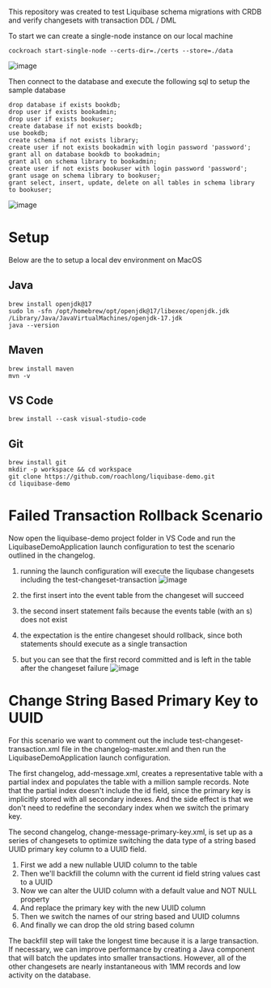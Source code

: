 This repository was created to test Liquibase schema migrations with CRDB and verify changesets with transaction DDL / DML

To start we can create a single-node instance on our local machine
```
cockroach start-single-node --certs-dir=./certs --store=./data
```
![image](https://github.com/user-attachments/assets/73b9a104-5136-48c4-9db9-16d6f51dd212)

Then connect to the database and execute the following sql to setup the sample database
```
drop database if exists bookdb;
drop user if exists bookadmin;
drop user if exists bookuser;
create database if not exists bookdb;
use bookdb;
create schema if not exists library;
create user if not exists bookadmin with login password 'password';
grant all on database bookdb to bookadmin;
grant all on schema library to bookadmin;
create user if not exists bookuser with login password 'password';
grant usage on schema library to bookuser;
grant select, insert, update, delete on all tables in schema library to bookuser;
```
![image](https://github.com/user-attachments/assets/a557d76e-f905-4d91-9ae5-0e88df62aa16)

# Setup
Below are the to setup a local dev environment on MacOS

## Java
```
brew install openjdk@17
sudo ln -sfn /opt/homebrew/opt/openjdk@17/libexec/openjdk.jdk /Library/Java/JavaVirtualMachines/openjdk-17.jdk
java --version
```

## Maven
```
brew install maven
mvn -v
```

## VS Code
```
brew install --cask visual-studio-code
```

## Git
```
brew install git
mkdir -p workspace && cd workspace
git clone https://github.com/roachlong/liquibase-demo.git
cd liquibase-demo
```

# Failed Transaction Rollback Scenario
Now open the liquibase-demo project folder in VS Code and run the LiquibaseDemoApplication launch configuration to test the scenario outlined in the changelog.

1) running the launch configuration will execute the liqubase changesets including the test-changeset-transaction
![image](https://github.com/user-attachments/assets/cf6341ad-927d-4bff-a901-1ecd70a6bd64)

2) the first insert into the event table from the changeset will succeed
3) the second insert statement fails because the events table (with an s) does not exist
4) the expectation is the entire changeset should rollback, since both statements should execute as a single transaction

5) but you can see that the first record committed and is left in the table after the changeset failure
![image](https://github.com/user-attachments/assets/7e33e28b-01f9-4d8a-961f-09e4f782ff7f)


# Change String Based Primary Key to UUID
For this scenario we want to comment out the include test-changeset-transaction.xml file in the changelog-master.xml and then run the LiquibaseDemoApplication launch configuration.

The first changelog, add-message.xml, creates a representative table with a partial index and populates the table with a million sample records.  Note that the partial index doesn't include the id field, since the primary key is implicitly stored with all secondary indexes.  And the side effect is that we don't need to redefine the secondary index when we switch the primary key.

The second changelog, change-message-primary-key.xml, is set up as a series of changesets to optimize switching the data type of a string based UUID primary key column to a UUID field.

1) First we add a new nullable UUID column to the table
2) Then we'll backfill the column with the current id field string values cast to a UUID
3) Now we can alter the UUID column with a default value and NOT NULL property
4) And replace the primary key with the new UUID column
5) Then we switch the names of our string based and UUID columns
6) And finally we can drop the old string based column

The backfill step will take the longest time because it is a large transaction.  If necessary, we can improve performance by creating a Java component that will batch the updates into smaller transactions.  However, all of the other changesets are nearly instantaneous with 1MM records and low activity on the database.





